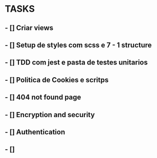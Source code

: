 # TASKS

## - [] Criar views
## - [] Setup de styles com scss e 7 - 1 structure
## - [] TDD com jest e pasta de testes unitarios
## - [] Politica de Cookies e scritps 
## - [] 404 not found page
## - [] Encryption and security
## - [] Authentication
## - [] 
